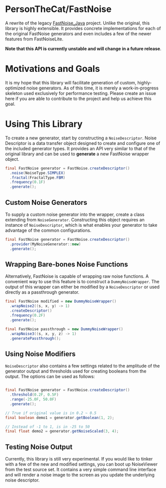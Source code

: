 # PersonTheCat/FastNoise

A rewrite of the legacy [FastNoise_Java](https://github.com/Auburn/FastNoise_Java) project. Unlike the
original, this library is highly extensible. It provides concrete implementations for each of the original
FastNoise generators and even includes a few of the newer features from FastNoiseLite.

**Note that this API is currently unstable and will change in a future release**.

# Motivations and Goals

It is my hope that this library will facilitate generation of custom, highly-optimized noise generators.
As of this time, it is merely a work-in-progress skeleton used exclusively for performance testing. 
Please create an issue here if you are able to contribute to the project and help us achieve this goal.

# Using This Library

To create a new generator, start by constructing a `NoiseDescriptor`.  Noise Descriptor is a data
transfer object designed to create and configure one of the included generator types. It provides an
API very similar to that of the original library and can be used to **generate** a new FastNoise wrapper
object.

```java
final FastNoise generator = FastNoise.createDescriptor()
  .noise(NoiseType.SIMPLEX)
  .fractal(FractalType.FBM)
  .frequency(0.1F)
  .generate();
```

## Custom Noise Generators

To supply a custom noise generator into the wrapper, create a class extending from `NoiseGenerator`.
Constructing this object requires an instance of `NoiseDescriptor`, which is what enables your generator
to take advantage of the common configurations.

```java
final FastNoise generator = FastNoise.createDescriptor()
  .provider(MyNoiseGenerator::new)
  .generate();
```

## Wrapping Bare-bones Noise Functions

Alternatively, FastNoise is capable of wrapping raw noise functions. A convenient way to use this feature
is to construct a `DummyNoiseWrapper`. The output of this wrapper can either be modified by a 
`NoiseDescriptor` or used directly as a passthrough generator.

```java
final FastNoise modified = new DummyNoiseWrapper()
  .wrapNoise2((s, x, y) -> 1)
  .createDescriptor()
  .frequency(0.2F)
  .generate();

final FastNoise passthrough = new DummyNoiseWrapper()
  .wrapNoise3((s, x, y, z) -> 1)
  .generatePassthrough();
```

## Using Noise Modifiers

`NoiseDescriptor` also contains a few settings related to the amplitude of the generator output and
thresholds used for creating booleans from the output. The options can be used as follows:

```java

final FastNoise generator = FastNoise.createDescriptor()
  .threshold(0.2F, 0.5F)
  .range(-25.0F, 50.0F)
  .generate();

// True if original value is in 0.2 ~ 0.5
final boolean demo1 = generator.getBoolean(1, 2);

// Instead of -1 to 1, is in -25 to 50
final float demo2 = generator.getNoiseScaled(3, 4);
```

## Testing Noise Output

Currently, this library is still very experimental. If you would like to tinker with a few of the new
and modified settings, you can boot up NoiseViewer from the test source set. It contains a very simple
command line interface and will render a noise image to the screen as you update the underlying noise
descriptor.

